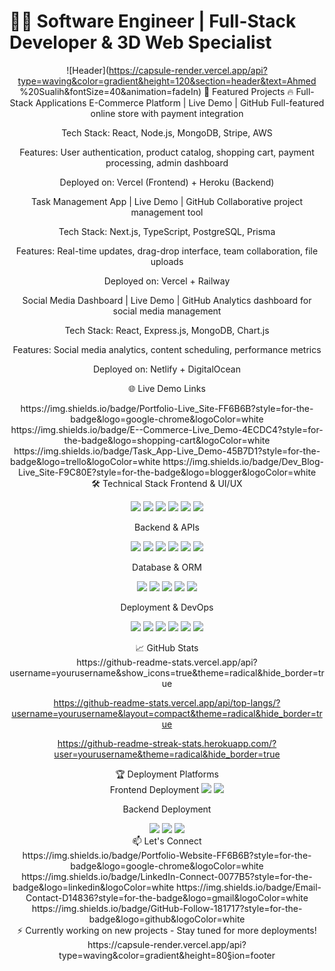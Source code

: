 # 👨‍💻 Software Engineer | Full-Stack Developer & 3D Web Specialist

<div align="center">

![Header](https://capsule-render.vercel.app/api?type=waving&color=gradient&height=120&section=header&text=Ahmed  %20Sualih&fontSize=40&animation=fadeIn)
🚀 Featured Projects
🔥 Full-Stack Applications
E-Commerce Platform | Live Demo | GitHub
Full-featured online store with payment integration

Tech Stack: React, Node.js, MongoDB, Stripe, AWS

Features: User authentication, product catalog, shopping cart, payment processing, admin dashboard

Deployed on: Vercel (Frontend) + Heroku (Backend)

Task Management App | Live Demo | GitHub
Collaborative project management tool

Tech Stack: Next.js, TypeScript, PostgreSQL, Prisma

Features: Real-time updates, drag-drop interface, team collaboration, file uploads

Deployed on: Vercel + Railway

Social Media Dashboard | Live Demo | GitHub
Analytics dashboard for social media management

Tech Stack: React, Express.js, MongoDB, Chart.js

Features: Social media analytics, content scheduling, performance metrics

Deployed on: Netlify + DigitalOcean

🌐 Live Demo Links
<div align="center">
https://img.shields.io/badge/Portfolio-Live_Site-FF6B6B?style=for-the-badge&logo=google-chrome&logoColor=white
https://img.shields.io/badge/E--Commerce-Live_Demo-4ECDC4?style=for-the-badge&logo=shopping-cart&logoColor=white
https://img.shields.io/badge/Task_App-Live_Demo-45B7D1?style=for-the-badge&logo=trello&logoColor=white
https://img.shields.io/badge/Dev_Blog-Live_Site-F9C80E?style=for-the-badge&logo=blogger&logoColor=white

</div>
🛠️ Technical Stack
Frontend & UI/UX
<p align="center"> <img src="https://img.shields.io/badge/React-61DAFB?style=for-the-badge&logo=react&logoColor=black" /> <img src="https://img.shields.io/badge/Next.js-000000?style=for-the-badge&logo=next.js&logoColor=white" /> <img src="https://img.shields.io/badge/TypeScript-007ACC?style=for-the-badge&logo=typescript&logoColor=white" /> <img src="https://img.shields.io/badge/Tailwind_CSS-38B2AC?style=for-the-badge&logo=tailwind-css&logoColor=white" /> <img src="https://img.shields.io/badge/Redux-764ABC?style=for-the-badge&logo=redux&logoColor=white" /> <img src="https://img.shields.io/badge/Material--UI-0081CB?style=for-the-badge&logo=mui&logoColor=white" /> </p>
Backend & APIs
<p align="center"> <img src="https://img.shields.io/badge/Node.js-339933?style=for-the-badge&logo=nodedotjs&logoColor=white" /> <img src="https://img.shields.io/badge/Express.js-000000?style=for-the-badge&logo=express&logoColor=white" /> <img src="https://img.shields.io/badge/Python-3776AB?style=for-the-badge&logo=python&logoColor=white" /> <img src="https://img.shields.io/badge/FastAPI-009688?style=for-the-badge&logo=fastapi&logoColor=white" /> <img src="https://img.shields.io/badge/GraphQL-E10098?style=for-the-badge&logo=graphql&logoColor=white" /> <img src="https://img.shields.io/badge/REST_API-FF6C37?style=for-the-badge&logo=postman&logoColor=white" /> </p>
Database & ORM
<p align="center"> <img src="https://img.shields.io/badge/MongoDB-47A248?style=for-the-badge&logo=mongodb&logoColor=white" /> <img src="https://img.shields.io/badge/PostgreSQL-4169E1?style=for-the-badge&logo=postgresql&logoColor=white" /> <img src="https://img.shields.io/badge/MySQL-4479A1?style=for-the-badge&logo=mysql&logoColor=white" /> <img src="https://img.shields.io/badge/Prisma-2D3748?style=for-the-badge&logo=prisma&logoColor=white" /> <img src="https://img.shields.io/badge/Mongoose-880000?style=for-the-badge&logo=mongoose&logoColor=white" /> </p>
Deployment & DevOps
<p align="center"> <img src="https://img.shields.io/badge/Vercel-000000?style=for-the-badge&logo=vercel&logoColor=white" /> <img src="https://img.shields.io/badge/Netlify-00C7B7?style=for-the-badge&logo=netlify&logoColor=white" /> <img src="https://img.shields.io/badge/Heroku-430098?style=for-the-badge&logo=heroku&logoColor=white" /> <img src="https://img.shields.io/badge/AWS-232F3E?style=for-the-badge&logo=amazon-aws&logoColor=white" /> <img src="https://img.shields.io/badge/Docker-2496ED?style=for-the-badge&logo=docker&logoColor=white" /> <img src="https://img.shields.io/badge/GitHub_Actions-2088FF?style=for-the-badge&logo=github-actions&logoColor=white" /> </p>
📈 GitHub Stats
<div align="center">
https://github-readme-stats.vercel.app/api?username=yourusername&show_icons=true&theme=radical&hide_border=true

https://github-readme-stats.vercel.app/api/top-langs/?username=yourusername&layout=compact&theme=radical&hide_border=true

https://github-readme-streak-stats.herokuapp.com/?user=yourusername&theme=radical&hide_border=true

</div>
🏆 Deployment Platforms
<div align="center">
Frontend Deployment


<img src="https://img.shields.io/badge/Vercel-5+_Projects-000000?style=flat-square&logo=vercel&logoColor=white" />
<img src="https://img.shields.io/badge/Netlify-3+_Projects-00C7B7?style=flat-square&logo=netlify&logoColor=white" />

Backend Deployment


<img src="https://img.shields.io/badge/Heroku-4+_APIs-430098?style=flat-square&logo=heroku&logoColor=white" />
<img src="https://img.shields.io/badge/Railway-2+_Services-0B0D0E?style=flat-square&logo=railway&logoColor=white" />
<img src="https://img.shields.io/badge/AWS-3+_Projects-232F3E?style=flat-square&logo=amazon-aws&logoColor=white" />

</div>
📫 Let's Connect
<div align="center">
https://img.shields.io/badge/Portfolio-Website-FF6B6B?style=for-the-badge&logo=google-chrome&logoColor=white
https://img.shields.io/badge/LinkedIn-Connect-0077B5?style=for-the-badge&logo=linkedin&logoColor=white
https://img.shields.io/badge/Email-Contact-D14836?style=for-the-badge&logo=gmail&logoColor=white
https://img.shields.io/badge/GitHub-Follow-181717?style=for-the-badge&logo=github&logoColor=white

</div>
<div align="center">
⚡ Currently working on new projects - Stay tuned for more deployments!
https://capsule-render.vercel.app/api?type=waving&color=gradient&height=80&section=footer

</div>
